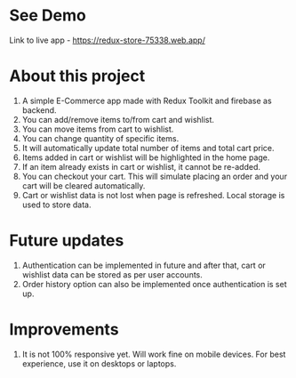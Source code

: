 # See Demo
Link to live app - https://redux-store-75338.web.app/

# About this project
1. A simple E-Commerce app made with Redux Toolkit and firebase as backend.
2. You can add/remove items to/from cart and wishlist.
3. You can move items from cart to wishlist.
4. You can change quantity of specific items.
5. It will automatically update total number of items and total cart price.
6. Items added in cart or wishlist will be highlighted in the home page.
7. If an item already exists in cart or wishlist, it cannot be re-added.
8. You can checkout your cart. This will simulate placing an order and your cart will be cleared automatically.
9. Cart or wishlist data is not lost when page is refreshed. Local storage is used to store data.

# Future updates
1. Authentication can be implemented in future and after that, cart or wishlist data can be stored as per user accounts.
2. Order history option can also be implemented once authentication is set up.

# Improvements
1. It is not 100% responsive yet. Will work fine on mobile devices. For best experience, use it on desktops or laptops.
